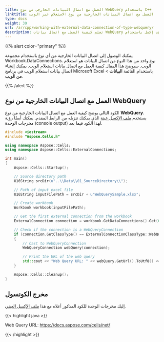 ```yaml
---
title: العمل مع اتصال البيانات الخارجي من نوع WebQuery باستخدام C++
linktitle: العمل مع اتصال البيانات الخارجية من نوع الاستعلام عبر الويب
type: docs
weight: 30
url: /ar/cpp/working-with-external-data-connection-of-type-webquery/
description: تعلم كيفية العمل مع اتصال بيانات WebQuery في مايكروسوفت إكسل باستخدام Aspose.Cells مع C++.
---
```


{{% alert color="primary" %}}

يمكنك الوصول إلى اتصال البيانات الخارجية من أي نوع باستخدام مجموعة Workbook.DataConnections. نوع واحد من هذا النوع من اتصال البيانات هو استعلام الويب. سيوضح هذا المقال كيفية العمل مع اتصال بيانات استعلام الويب. يمكنك إنشاء اتصال بيانات استعلام الويب في برنامج Microsoft Excel باستخدام القائمة **البيانات** > **من الويب**.

{{% /alert %}}

## العمل مع اتصال البيانات الخارجية من نوع WebQuery

الكود التالي يوضح كيفية العمل مع اتصال البيانات الخارجية من نوع **WebQuery**. يستخدم [ملف الإكسل عينة](5112365.xlsx) الذي يمكنك تنزيله من الرابط المقدم. يمكنك أيضًا رؤية مخرجات الوحدة (console output) لهذا الكود فيما بعد.

```cpp
#include <iostream>
#include "Aspose.Cells.h"

using namespace Aspose::Cells;
using namespace Aspose::Cells::ExternalConnections;

int main()
{
    Aspose::Cells::Startup();

    // Source directory path
    U16String srcDir(u"..\\Data\\01_SourceDirectory\\");

    // Path of input excel file
    U16String inputFilePath = srcDir + u"WebQuerySample.xlsx";

    // Create workbook
    Workbook workbook(inputFilePath);

    // Get the first external connection from the workbook
    ExternalConnection connection = workbook.GetDataConnections().Get(0);

    // Check if the connection is a WebQueryConnection
    if (connection.GetClassType() == ExternalConnectionClassType::WebQuery)
    {
        // Cast to WebQueryConnection
        WebQueryConnection webQuery(connection);

        // Print the URL of the web query
        std::cout << "Web Query URL: " << webQuery.GetUrl().ToUtf8() << std::endl;
    }

    Aspose::Cells::Cleanup();
}
```

## مخرج الكونسول

إليك مخرجات الوحدة للكود المذكور أعلاه مع هذا [ملف الإكسل العيني](5112365.xlsx).

{{< highlight java >}}

Web Query URL: https://docs.aspose.com/cells/net/

{{< /highlight >}}

